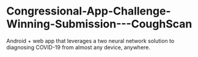 # Congressional-App-Challenge-Winning-Submission---CoughScan
Android + web app that leverages a two neural network solution to diagnosing COVID-19 from almost any device, anywhere.
